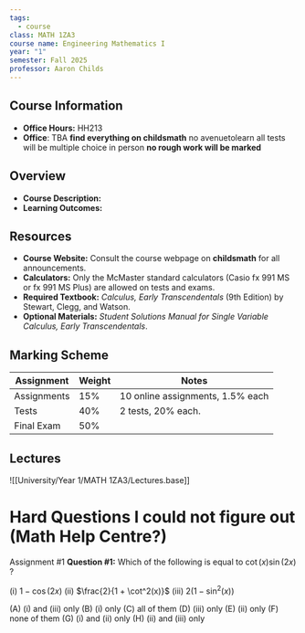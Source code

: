 ```yaml
---
tags:
  - course
class: MATH 1ZA3
course name: Engineering Mathematics I
year: "1"
semester: Fall 2025
professor: Aaron Childs
---
```

## Course Information
- **Office Hours:**  HH213
- **Office**: TBA
**find everything on childsmath** no avenuetolearn
all tests will be multiple choice in person
**no rough work will be marked**


## Overview
- **Course Description:**  
- **Learning Outcomes:**  


## Resources
- **Course Website:** Consult the course webpage on **childsmath** for all announcements.
- **Calculators:** Only the McMaster standard calculators (Casio fx 991 MS or fx 991 MS Plus) are allowed on tests and exams.
- **Required Textbook:** _Calculus, Early Transcendentals_ (9th Edition) by Stewart, Clegg, and Watson.
- **Optional Materials:** _Student Solutions Manual for Single Variable Calculus, Early Transcendentals_.


## Marking Scheme

| Assignment  | Weight | Notes                            |
| ----------- | ------ | -------------------------------- |
| Assignments | 15%    | 10 online assignments, 1.5% each |
| Tests       | 40%    | 2 tests, 20% each.               |
| Final Exam  | 50%    |                                  |



## Lectures
![[University/Year 1/MATH 1ZA3/Lectures.base]]



# Hard Questions I could not figure out (Math Help Centre?)
Assignment #1 **Question #1:** Which of the following is equal to $\cot(x) \sin(2x)$ ?


(i) $1 - \cos(2x)$
(ii) $\frac{2}{1 + \cot^2(x)}$
(iii) $2(1 - \sin^2(x))$

(A) (i) and (iii) only
(B) (i) only
(C) all of them
(D) (iii) only
(E) (ii) only
(F) none of them
(G) (i) and (ii) only
(H) (ii) and (iii) only